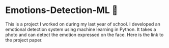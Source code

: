 # Emotions-Detection-ML 🧠
This is a project I worked on during my last year of school. I developed an emotional detection system using machine learning in Python. It takes a photo and can detect the emotion expressed on the face. Here is the link to the project paper.